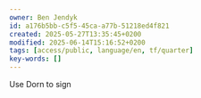 ```yaml
---
owner: Ben Jendyk
id: a176b5bb-c5f5-45ca-a77b-51218ed4f821
created: 2025-05-27T13:35:45+0200
modified: 2025-06-14T15:16:52+0200
tags: [access/public, language/en, tf/quarter]
key-words: []
---
```


Use Dorn to sign